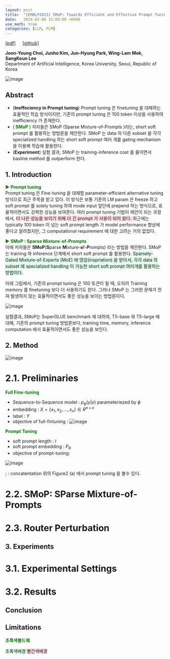 ```yaml
---
layout: post
title:  "[EMNLP2023] SMoP: Towards Efficient and Effective Prompt Tuning with Sparse Mixture-of-Prompts"
date:   2024-03-08 15:00:00 +0900
use_math: true
categories: [LLM, PLM]
---
```


[[pdf]](https://aclanthology.org/2023.emnlp-main.884.pdf) &emsp;
[[github]](https://github.com/jyjohnchoi/SMoP)

**Joon-Young Choi, Junho Kim, Jun-Hyung Park, Wing-Lam Mok, SangKeun Lee**
<br> Department of Artificial Intelligence, Korea University, Seoul, Republic of Korea &emsp;

![image](https://github.com/yong1-kim/yong1-kim.github.io/assets/42200027/df1bdcd1-e93a-466b-a511-7659476a7e3f)

## Abstract
- (**Ineffeciency in Prompt tuning**) Prompt tuning 은 finetuning 을 대체하는 효율적인 학습 방식이지만, 기존의 prompt tuning 은 100 token 이상을 사용하여 inefficiency 가 존재한다.
- (<span style='color:green;font-weight:bold'> SMoP </span>) 저자들은 SMoP (Sparse Mixture-of-Prompts )라는, short soft prompt 를 활용하는 방법론을 제안한다. SMoP 는 data 의 다른 subset 을 각각 specialized handling 하는 short soft prompt 여러 개를 gating mechanism 을 이용해 학습에 활용한다.
- (**Experiment**) 실험 결과, SMoP 는 training-inference cost 를 줄이면서 basline method 를 outperform 한다.

## 1. Introduction
<span style='color:green;font-weight:bold'> ▶ Prompt tuning </span>
<br>
Prompt tuning 은 Fine-tuning 을 대체할 parameter-efficient alternative tuning 방식으로 최근 주목을 받고 있다.
이 방식은 보통 기존의 LM param 은 freeze 하고 soft prompt 를 solely tuning 하여 mode input 앞단에 prepend 하는 방식으로, 효율적이면서도 강력한 성능을 보여준다.
여러 prompt tuning 기법이 제안이 되는 과정에서, <span style='background-color: #ffdce0'> 더 나은 성능을 보이기 위해 더 긴 prompt 가 사용이 되어 왔다. </span>
최근에는 typically 100 token 이 넘는 soft prompt length 가 model performance 향상에 좋다고 알려졌지만, 그 computational requirement 에 대한 고려는 거의 없었다.

<span style='color:green;font-weight:bold'> ▶ SMoP : Sparse Mixture-of-Prompts </span>
<br>
이에 저자들은 **SMoP**(**S**parse **M**ixture-**o**f-**P**rompts) 라는 방법을 제안한다.
SMoP 는 training 와 inference 단계에서 short soft prompt 를 활용한다.
<span style='background-color: #dcffe4'> 
Sparsely-Gated Mixture-of-Experts (MoE) 에 영감(inspriation) 을 받아서, 각각 data 의 subset 에 specialized handling 이 가능한 short soft prompt 여러개를 활용하는 방법이다.
 </span>

아래 그림에서, 기존의 prompt tuning 은 100 토큰이 될 때, 오히려 Training memory 를 finetuning 보다 더 사용하기도 한다. 그러나 SMoP 는 그러한 문제가 전혀 발생하지 않는 효율적이면서도 좋은 성능을 보이는 방법론이다.
 
![image](https://github.com/yong1-kim/yong1-kim.github.io/assets/42200027/add1757a-8e3a-49fa-b0fc-e95bcc9b205c)

실험결과, SMoP는 SuperGLUE benchmark 에 대하여, T5-base 와 T5-large 에 대해, 기존의 prompt tuning 방법론보다, training time, memory, inference computation 에서 효율적이면서도 좋은 성능을 보인다.

## 2. Method

![image](https://github.com/yong1-kim/yong1-kim.github.io/assets/42200027/28182493-74bd-47fa-b110-e77d849d744d)

# 2.1. Preliminaries
<span style='color:green;font-weight:bold'> Full Fine-tuning </span>
<br>
- Sequence-to-Sequence model : $p_{\phi}(y|x)$ parameteriezed by $\phi$
- embedding : $X=\{x_1, x_2, ..., x_n \} \in R^{n \times e}$
- label : $Y$
- objective of full-fintuning :
![image](https://github.com/yong1-kim/yong1-kim.github.io/assets/42200027/7d741c74-2185-4b29-b57d-1832089a27f8)

<span style='color:green;font-weight:bold'> Prompt Tuning </span>
<br>
- soft prompt length : $l$
- soft prompt embedding : $P_\theta$
- objective of prompt-tuning:

![image](https://github.com/yong1-kim/yong1-kim.github.io/assets/42200027/0c54380d-784e-4999-8aad-57aed52a4342)

; : concatentation
위의 Figure2 (a) 에서 prompt tuning 을 볼수 있다.

# 2.2. SMoP: SParse Mixture-of-Prompts

# 2.3. Router Perturbation

## 3. Experiments
# 3.1. Experimental Settings

# 3.2. Results

## Conclusion

## Limitations



<span style='color:green;font-weight:bold'> 초록색볼드체 </span>

<span style='background-color: #dcffe4'> 초록색배경 </span>
<span style='background-color: #ffdce0'> 빨간색배경 </span>
